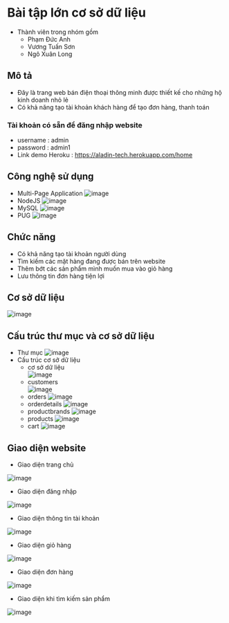 # Bài tập lớn cơ sở dữ liệu 
- Thành viên trong nhóm gồm 
    + Phạm Đức Anh
    + Vương Tuấn Sơn
    + Ngô Xuân Long

## Mô tả 
- Đây là trang web bán điện thoại thông minh được thiết kế cho những hộ kinh doanh nhỏ lẻ
- Có khả năng tạo tài khoản khách hàng để tạo đơn hàng, thanh toán

### Tài khoản có sẵn để đăng nhập website
- username : admin
- password : admin1
- Link demo Heroku : https://aladin-tech.herokuapp.com/home

## Công nghệ sử dụng 
- Multi-Page Application 
![image](https://user-images.githubusercontent.com/63864624/83350178-8a442400-a364-11ea-91fe-c4c9b2611c04.png)
- NodeJS 
![image](https://user-images.githubusercontent.com/63864624/83350182-962fe600-a364-11ea-8ec7-81ae4a7fee47.png)
- MySQL
![image](https://user-images.githubusercontent.com/63864624/83350185-a34cd500-a364-11ea-8c21-4bec26647027.png)
- PUG
![image](https://user-images.githubusercontent.com/63864624/83350192-af389700-a364-11ea-992e-5ad32f8dc16d.png)

## Chức năng
- Có khả năng tạo tài khoản người dùng 
- Tìm kiếm các mặt hàng đang được bán trên website 
- Thêm bớt các sản phẩm mình muốn mua vào giỏ hàng
- Lưu thông tin đơn hàng tiện lợi

## Cơ sở dữ liệu
![image](https://user-images.githubusercontent.com/63864624/83353065-1ca2f280-a37a-11ea-912c-c3e7c9a3ee1a.png)

## Cấu trúc thư mục và cơ sở dữ liệu
- Thư mục
![image](https://user-images.githubusercontent.com/63864624/83353117-79061200-a37a-11ea-83ba-b96c3fdf247a.png)
- Cấu trúc cơ sở dữ liệu
    + cơ sở dữ liệu\
        ![image](https://user-images.githubusercontent.com/63864624/83353135-9aff9480-a37a-11ea-965a-bb2122bb5cd4.png)
    + customers\
        ![image](https://user-images.githubusercontent.com/63864624/83353139-a81c8380-a37a-11ea-90c4-830c04f19b4e.png)
    + orders 
    ![image](https://user-images.githubusercontent.com/63864624/83353149-b7033600-a37a-11ea-8ff9-536c118e9acd.png)
    + orderdetails
    ![image](https://user-images.githubusercontent.com/63864624/83353163-cedaba00-a37a-11ea-9843-6451fd436a07.png)
    + productbrands
    ![image](https://user-images.githubusercontent.com/63864624/83353168-d9954f00-a37a-11ea-8b05-79bad43f830c.png)
    + products
    ![image](https://user-images.githubusercontent.com/63864624/83353769-f9c70d00-a37e-11ea-976c-1a05609748e1.png)
    + cart 
    ![image](https://user-images.githubusercontent.com/63864624/83353188-f7fb4a80-a37a-11ea-8955-fd5cedd93bf5.png)
## Giao diện website
- Giao diện trang chủ

![image](https://user-images.githubusercontent.com/63864624/83266076-8ab9af00-a1ec-11ea-868b-5b8b39f8b539.png)

- Giao diện đăng nhập 

![image](https://user-images.githubusercontent.com/63864624/83266343-e6843800-a1ec-11ea-8419-df4828a9c771.png)

- Giao diện thông tin tài khoản

![image](https://user-images.githubusercontent.com/63864624/83266760-7629e680-a1ed-11ea-80b7-ded4ae1abdfa.png)

- Giao diện giỏ hàng

![image](https://user-images.githubusercontent.com/63864624/83266221-bd63a780-a1ec-11ea-935f-a77b7d85620c.png)

- Giao diện đơn hàng

![image](https://user-images.githubusercontent.com/63864624/83266420-01ef4300-a1ed-11ea-800f-760d3a0dc059.png)

- Giao diện khi tìm kiếm sản phẩm

![image](https://user-images.githubusercontent.com/63864624/83266906-ad989300-a1ed-11ea-8696-623809116a43.png)

